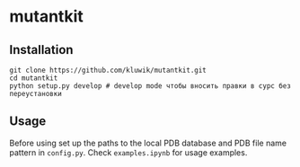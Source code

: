 # mutantkit

## Installation

```
git clone https://github.com/kluwik/mutantkit.git
cd mutantkit
python setup.py develop # develop mode чтобы вносить правки в сурс без переустановки
```

## Usage

Before using set up the paths to the local PDB database and PDB file name pattern in `config.py`. Check `examples.ipynb` for usage examples.

